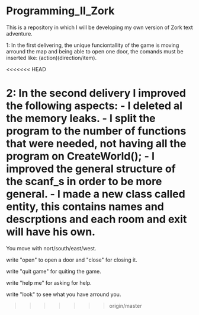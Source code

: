 # Programming_II_Zork
This is a repository in which I will be developing my own version of Zork text adventure.


1: In the first delivering, the unique funciontallity of the game is moving arround the map and being able to open one door, the comands 
must be inserted like: (action)(direction/item). 

<<<<<<< HEAD

2: In the second delivery I improved the following aspects: 
	- I deleted al the memory leaks. 
	- I split the program to the number of functions that were needed, not having all the program on CreateWorld();
	- I improved the general structure of the scanf_s in order to be more general. 
	- I made a new class called entity, this contains names and descrptions and each room and exit will have his own.  
=======
You move with nort/south/east/west.

write "open" to open a door and "close" for closing it. 

write "quit game" for quiting the game. 

write "help me" for asking for help. 

write "look" to see what you have arround you. 
>>>>>>> origin/master

